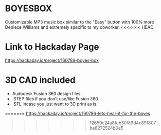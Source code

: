 # BOYESBOX
Customizable MP3 music box similar to the "Easy" button with 100% more Deniece Williams and extremely specific to my coworker.
<<<<<<< HEAD

# Link to Hackaday Page
https://hackaday.io/project/160786-boyes-box

# 3D CAD included 
* Audodesk Fusion 360 design files.
* .STEP files if you don't use/like Fusion 360.
* .STL incase you just want to 3D print as is. 

=======
https://hackaday.io/project/160786-lets-hear-it-for-the-boyes
>>>>>>> 12659e24a8feb30f89d4e891807be8272524b0e5
